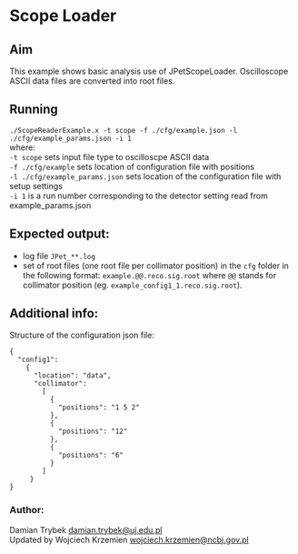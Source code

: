# Scope Loader

## Aim
This example shows basic analysis use of JPetScopeLoader. Oscilloscope ASCII data files are converted into root files.

## Running
`./ScopeReaderExample.x -t scope -f ./cfg/example.json -l ./cfg/example_params.json -i 1`  
where:  
`-t scope` sets input file type to oscilloscpe ASCII data  
`-f ./cfg/example` sets location of configuration file with positions  
`-l ./cfg/example_params.json` sets location of the configuration file with setup settings  
`-i 1` is a run number corresponding to the detector setting read from example_params.json  

## Expected output:
 * log file `JPet_**.log`
 * set of root files (one root file per collimator position) in the `cfg` folder in the following format: `example.@@.reco.sig.root` where `@@` stands for collimator position (eg. `example_config1_1.reco.sig.root`).

## Additional info:
Structure of the configuration json file:
```
{
  "config1":
    {
      "location": "data",
      "collimator":
        [
          {
            "positions": "1 5 2"
          },
          {
            "positions": "12"
          },
          {
            "positions": "6"
          }
        ]
     }
}
```

### Author:
Damian Trybek [damian.trybek@uj.edu.pl](damian.trybek@uj.edu.pl)  
Updated by Wojciech Krzemien [wojciech.krzemien@ncbj.gov.pl](wojciech.krzemien@ncbj.gov.pl)
